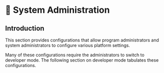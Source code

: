 # 🔧 System Administration

## Introduction

This section provides configurations that allow program administrators and system administrators to configure various platform settings.

Many of these configurations require the administrators to switch to developer mode. The following section on developer mode tabulates these configurations.
